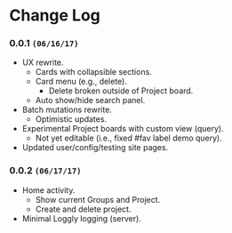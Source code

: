 # Change Log

### 0.0.1 `(06/16/17)`
- UX rewrite.
    - Cards with collapsible sections.
    - Card menu (e.g., delete).
        - Delete broken outside of Project board.
    - Auto show/hide search panel.
- Batch mutations rewrite.
    - Optimistic updates.
- Experimental Project boards with custom view (query).
    - Not yet editable (i.e., fixed #fav label demo query).
- Updated user/config/testing site pages.

### 0.0.2 `(06/17/17)`
- Home activity.
  - Show current Groups and Project.
  - Create and delete project.
- Minimal Loggly logging (server).
